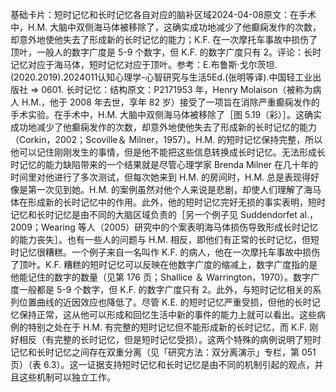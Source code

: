 

基础卡片：短时记忆和长时记忆各自对应的脑补区域2024-04-08原文：在手术中，H.M. 大脑中双侧海马体被移除了，这确实成功地减少了他癫痫发作的次数，却意外地使他失去了形成新的长时记忆的能力；K.F. 在一次摩托车事故中损伤了顶叶，一般人的数字广度是 5-9 个数字，但 K.F. 的数字广度只有 2。评论：长时记忆对应于海马体，短时记忆对应于顶叶。参考：E.布鲁斯·戈尔茨坦.(2020.2019).2024011认知心理学-心智研究与生活5Ed.(张明等译).中国轻工业出版社 => 0601. 长时记忆：结构原文：P2171953 年，Henry Molaison（被称为病人 H.M.，他于 2008 年去世，享年 82 岁）接受了一项旨在消除严重癫痫发作的手术实验。在手术中，H.M. 大脑中双侧海马体被移除了［图 5.19（彩）］。这确实成功地减少了他癫痫发作的次数，却意外地使他失去了形成新的长时记忆的能力（Corkin，2002；Scoville＆ Milner，1957）。H.M. 的短时记忆保持完整，所以他可以记住刚刚发生的事情，但是他不能把这些信息转换成长时记忆。无法形成长时记忆的能力缺陷带来的一个结果就是尽管心理学家 Brenda Milner 在几十年的时间里对他进行了多次测试，但每次她来到 H.M. 的房间时，H.M. 总是表现得好像是第一次见到她。H.M. 的案例虽然对他个人来说是悲剧，却使人们理解了海马体在形成新的长时记忆中的作用。此外，他的短时记忆完好无损的事实表明，短时记忆和长时记忆是由不同的大脑区域负责的［另一个例子见 Suddendorfet al.，2009；Wearing 等人（2005）研究中的个案表明海马体损伤导致形成长时记忆的能力丧失］。也有一些人的问题与 H.M. 相反，即他们有正常的长时记忆，但短时记忆很糟糕。一个例子来自一名叫作 K.F. 的病人，他在一次摩托车事故中损伤了顶叶。K.F. 糟糕的短时记忆可以反映在他数字广度的缩减上，数字广度指的是他能记住的数字的数量（见第 176 页；Shallice ＆ Warrington，1970）。数字广度一般都是 5-9 个数字，但 K.F. 的数字广度只有 2。此外，与短时记忆相关的系列位置曲线的近因效应也降低了。尽管 K.E. 的短时记忆严重受损，但他的长时记忆保持正常，这从他可以形成和回忆生活中新的事件的能力上就可以看出。这些病例的特别之处在于 H.M. 有完整的短时记忆但不能形成新的长时记忆，而 K.F. 刚好相反（有完整的长时记忆，但是短时记忆受损）。这两个特殊的病例说明了短时记忆和长时记忆之间存在双重分离（见「研究方法：双分离演示」专栏，第 051 页）（表 6.3）。这一证据支持短时记忆和长时记忆是由不同的机制引起的观点，并且这些机制可以独立工作。